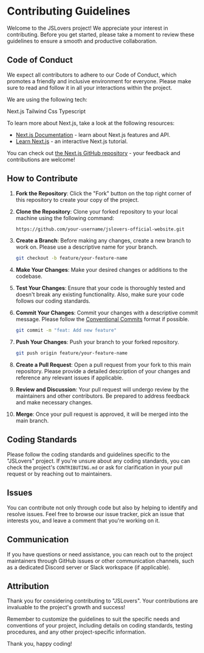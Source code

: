 # Contributing Guidelines

Welcome to the JSLovers project! We appreciate your interest in contributing. Before you get started, please take a moment to review these guidelines to ensure a smooth and productive collaboration.

## Code of Conduct

We expect all contributors to adhere to our Code of Conduct, which promotes a friendly and inclusive environment for everyone. Please make sure to read and follow it in all your interactions within the project.

We are using the following tech:

Next.js
Tailwind Css
Typescript

To learn more about Next.js, take a look at the following resources:

- [Next.js Documentation](https://nextjs.org/docs) - learn about Next.js features and API.
- [Learn Next.js](https://nextjs.org/learn) - an interactive Next.js tutorial.

You can check out [the Next.js GitHub repository](https://github.com/vercel/next.js/) - your feedback and contributions are welcome!


## How to Contribute

1. **Fork the Repository**: Click the "Fork" button on the top right corner of this repository to create your copy of the project.

2. **Clone the Repository**: Clone your forked repository to your local machine using the following command:

   ```bash
   https://github.com/your-username/jslovers-official-website.git
   ```

3. **Create a Branch**: Before making any changes, create a new branch to work on. Please use a descriptive name for your branch.

   ```bash
   git checkout -b feature/your-feature-name
   ```

4. **Make Your Changes**: Make your desired changes or additions to the codebase.

5. **Test Your Changes**: Ensure that your code is thoroughly tested and doesn't break any existing functionality. Also, make sure your code follows our coding standards.

6. **Commit Your Changes**: Commit your changes with a descriptive commit message. Please follow the [Conventional Commits](https://www.conventionalcommits.org/) format if possible.

   ```bash
   git commit -m "feat: Add new feature"
   ```

7. **Push Your Changes**: Push your branch to your forked repository.

   ```bash
   git push origin feature/your-feature-name
   ```

8. **Create a Pull Request**: Open a pull request from your fork to this main repository. Please provide a detailed description of your changes and reference any relevant issues if applicable.

9. **Review and Discussion**: Your pull request will undergo review by the maintainers and other contributors. Be prepared to address feedback and make necessary changes.

10. **Merge**: Once your pull request is approved, it will be merged into the main branch.

## Coding Standards

Please follow the coding standards and guidelines specific to the "JSLovers" project. If you're unsure about any coding standards, you can check the project's `CONTRIBUTING.md` or ask for clarification in your pull request or by reaching out to maintainers.

## Issues

You can contribute not only through code but also by helping to identify and resolve issues. Feel free to browse our issue tracker, pick an issue that interests you, and leave a comment that you're working on it.

## Communication

If you have questions or need assistance, you can reach out to the project maintainers through GitHub issues or other communication channels, such as a dedicated Discord server or Slack workspace (if applicable).

## Attribution

Thank you for considering contributing to "JSLovers". Your contributions are invaluable to the project's growth and success!

Remember to customize the guidelines to suit the specific needs and conventions of your project, including details on coding standards, testing procedures, and any other project-specific information.

Thank you, happy coding!
